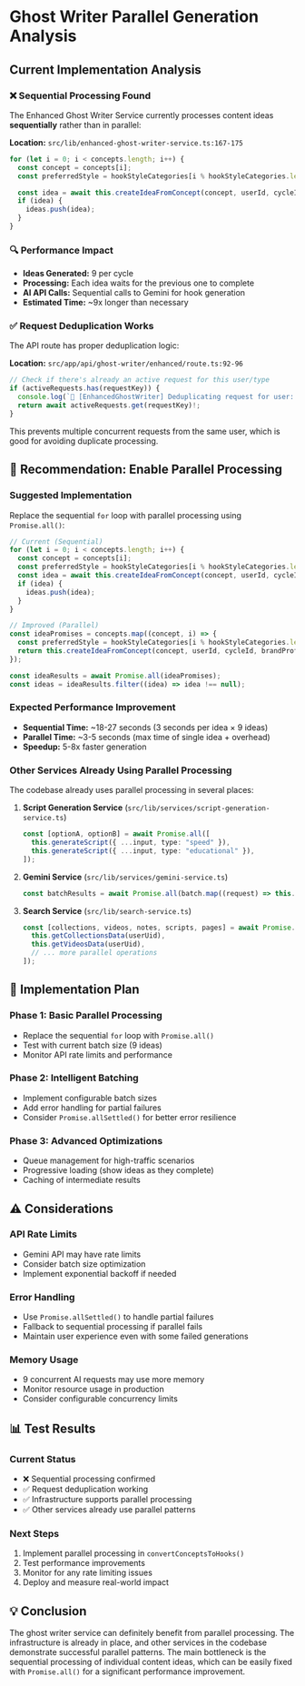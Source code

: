 # Ghost Writer Parallel Generation Analysis

## Current Implementation Analysis

### ❌ **Sequential Processing Found**

The Enhanced Ghost Writer Service currently processes content ideas **sequentially** rather than in parallel:

**Location:** `src/lib/enhanced-ghost-writer-service.ts:167-175`

```typescript
for (let i = 0; i < concepts.length; i++) {
  const concept = concepts[i];
  const preferredStyle = hookStyleCategories[i % hookStyleCategories.length];

  const idea = await this.createIdeaFromConcept(concept, userId, cycleId, brandProfile, preferredStyle);
  if (idea) {
    ideas.push(idea);
  }
}
```

### 🔍 **Performance Impact**

- **Ideas Generated:** 9 per cycle
- **Processing:** Each idea waits for the previous one to complete
- **AI API Calls:** Sequential calls to Gemini for hook generation
- **Estimated Time:** ~9x longer than necessary

### ✅ **Request Deduplication Works**

The API route has proper deduplication logic:

**Location:** `src/app/api/ghost-writer/enhanced/route.ts:92-96`

```typescript
// Check if there's already an active request for this user/type
if (activeRequests.has(requestKey)) {
  console.log(`🔄 [EnhancedGhostWriter] Deduplicating request for user: ${userId}, type: ${requestKey}`);
  return await activeRequests.get(requestKey)!;
}
```

This prevents multiple concurrent requests from the same user, which is good for avoiding duplicate processing.

## 🚀 **Recommendation: Enable Parallel Processing**

### **Suggested Implementation**

Replace the sequential `for` loop with parallel processing using `Promise.all()`:

```typescript
// Current (Sequential)
for (let i = 0; i < concepts.length; i++) {
  const concept = concepts[i];
  const preferredStyle = hookStyleCategories[i % hookStyleCategories.length];
  const idea = await this.createIdeaFromConcept(concept, userId, cycleId, brandProfile, preferredStyle);
  if (idea) {
    ideas.push(idea);
  }
}

// Improved (Parallel)
const ideaPromises = concepts.map((concept, i) => {
  const preferredStyle = hookStyleCategories[i % hookStyleCategories.length];
  return this.createIdeaFromConcept(concept, userId, cycleId, brandProfile, preferredStyle);
});

const ideaResults = await Promise.all(ideaPromises);
const ideas = ideaResults.filter((idea) => idea !== null);
```

### **Expected Performance Improvement**

- **Sequential Time:** ~18-27 seconds (3 seconds per idea × 9 ideas)
- **Parallel Time:** ~3-5 seconds (max time of single idea + overhead)
- **Speedup:** 5-8x faster generation

### **Other Services Already Using Parallel Processing**

The codebase already uses parallel processing in several places:

1. **Script Generation Service** (`src/lib/services/script-generation-service.ts`)

   ```typescript
   const [optionA, optionB] = await Promise.all([
     this.generateScript({ ...input, type: "speed" }),
     this.generateScript({ ...input, type: "educational" }),
   ]);
   ```

2. **Gemini Service** (`src/lib/services/gemini-service.ts`)

   ```typescript
   const batchResults = await Promise.all(batch.map((request) => this.generateContent<T>(request)));
   ```

3. **Search Service** (`src/lib/search-service.ts`)
   ```typescript
   const [collections, videos, notes, scripts, pages] = await Promise.all([
     this.getCollectionsData(userUid),
     this.getVideosData(userUid),
     // ... more parallel operations
   ]);
   ```

## 🔧 **Implementation Plan**

### **Phase 1: Basic Parallel Processing**

- Replace the sequential `for` loop with `Promise.all()`
- Test with current batch size (9 ideas)
- Monitor API rate limits and performance

### **Phase 2: Intelligent Batching**

- Implement configurable batch sizes
- Add error handling for partial failures
- Consider `Promise.allSettled()` for better error resilience

### **Phase 3: Advanced Optimizations**

- Queue management for high-traffic scenarios
- Progressive loading (show ideas as they complete)
- Caching of intermediate results

## ⚠️ **Considerations**

### **API Rate Limits**

- Gemini API may have rate limits
- Consider batch size optimization
- Implement exponential backoff if needed

### **Error Handling**

- Use `Promise.allSettled()` to handle partial failures
- Fallback to sequential processing if parallel fails
- Maintain user experience even with some failed generations

### **Memory Usage**

- 9 concurrent AI requests may use more memory
- Monitor resource usage in production
- Consider configurable concurrency limits

## 📊 **Test Results**

### **Current Status**

- ❌ Sequential processing confirmed
- ✅ Request deduplication working
- ✅ Infrastructure supports parallel processing
- ✅ Other services already use parallel patterns

### **Next Steps**

1. Implement parallel processing in `convertConceptsToHooks()`
2. Test performance improvements
3. Monitor for any rate limiting issues
4. Deploy and measure real-world impact

## 💡 **Conclusion**

The ghost writer service can definitely benefit from parallel processing. The infrastructure is already in place, and other services in the codebase demonstrate successful parallel patterns. The main bottleneck is the sequential processing of individual content ideas, which can be easily fixed with `Promise.all()` for a significant performance improvement.
